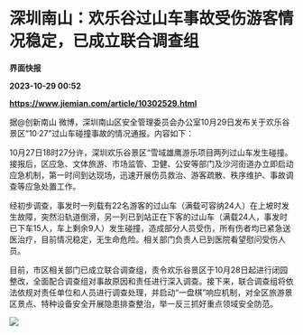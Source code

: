 # 深圳南山：欢乐谷过山车事故受伤游客情况稳定，已成立联合调查组
**界面快报**

**2023-10-29 00:52**

**https://www.jiemian.com/article/10302529.html**

据@创新南山 微博，深圳南山区安全管理委员会办公室10月29日发布关于欢乐谷景区“10·27”过山车碰撞事故的情况通报。内容如下：

10月27日18时27分许，深圳欢乐谷景区“雪域雄鹰游乐项目两列过山车发生碰撞。接报后，区应急、文体旅游、市场监管、卫健、公安等部门及沙河街道办立即启动应急机制，第一时间到达现场，迅速开展伤员救治、游客疏散、秩序维护、事故调查等应急处置工作。

经初步调查，事发时一列载有22名游客的过山车（满载可容纳24人）在上坡时发生故障，突然沿轨道倒滑，另一列已到站正在下客的过山车（满载24人，事发时已下车15人，车上剩余9人）发生碰撞，造成部分人员受伤，所有伤者均已紧急送医治疗，目前情况稳定，无生命危险。相关部门负责人已到医院看望慰问受伤人员。

目前，市区相关部门已成立联合调查组，责令欢乐谷景区于10月28日起进行闭园整改，全面配合调查组对事故原因和责任进行深入调查。接下来，联合调查组将依法依规对责任单位和人员进行调查处理，并启动“一盘棋”响应机制，对全区旅游景区景点、特种设备安全开展隐患排查整治，举一反三抓好重点领域安全防范。

![](https://img3.jiemian.com/101/original/20231029/169853889669572500_a700xH.jpg)